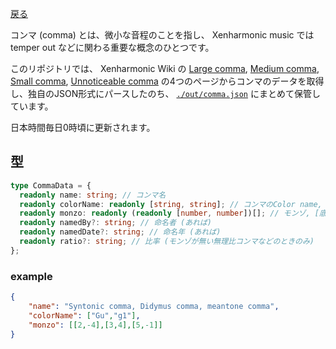 
[戻る](/.)

コンマ (comma) とは、微小な音程のことを指し、 Xenharmonic music では temper out などに関わる重要な概念のひとつです。

このリポジトリでは、 Xenharmonic Wiki の [Large comma](https://en.xen.wiki/w/Large_comma), [Medium comma](https://en.xen.wiki/w/Medium_comma), [Small comma](https://en.xen.wiki/w/Small_comma), [Unnoticeable comma](https://en.xen.wiki/w/Unnoticeable_comma) の4つのページからコンマのデータを取得し、独自のJSON形式にパースしたのち、 [`./out/comma.json`](./out/comma.json) にまとめて保管しています。

日本時間毎日0時頃に更新されます。

## 型

```typescript
type CommaData = {
  readonly name: string; // コンマ名
  readonly colorName: readonly [string, string]; // コンマのColor name, [発音表記, 記号表記]
  readonly monzo: readonly (readonly [number, number])[]; // モンゾ, [底の整数, 指数] のペアの配列
  readonly namedBy?: string; // 命名者 (あれば)
  readonly namedDate?: string; // 命名年 (あれば)
  readonly ratio?: string; // 比率 (モンゾが無い無理比コンマなどのときのみ)
};
```

### example

```json
{
    "name": "Syntonic comma, Didymus comma, meantone comma",
    "colorName": ["Gu","g1"],
    "monzo": [[2,-4],[3,4],[5,-1]]
}
```

